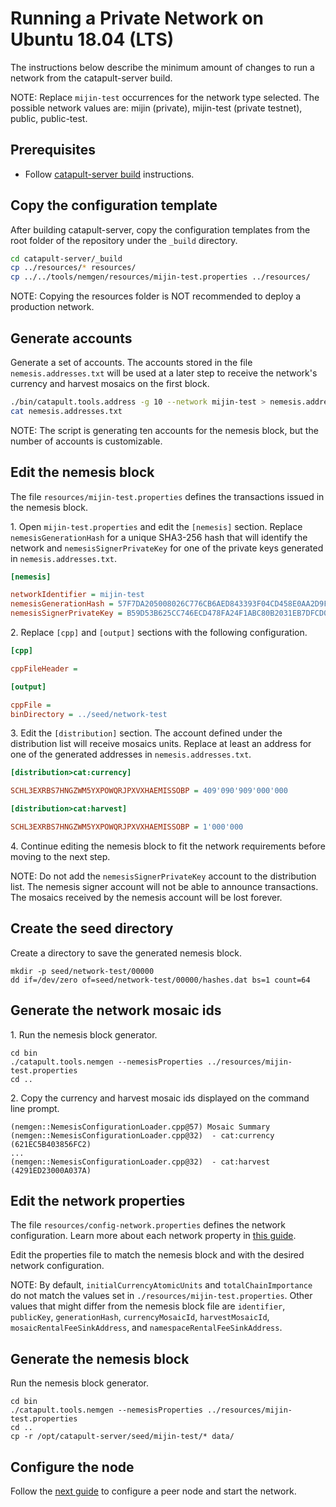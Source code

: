 # Running a Private Network on Ubuntu 18.04 (LTS)

The instructions below describe the minimum amount of changes to run a network from the catapult-server build.

NOTE: Replace ``mijin-test`` occurrences for the network type selected.
The possible network values are: mijin (private), mijin-test (private testnet), public, public-test.

## Prerequisites

* Follow [catapult-server build](BUILDING.md) instructions.

## Copy the configuration template

After building catapult-server, copy the configuration templates from the root folder of the repository under the ``_build`` directory.

```sh
cd catapult-server/_build
cp ../resources/* resources/
cp ../../tools/nemgen/resources/mijin-test.properties ../resources/
```

NOTE: Copying the resources folder is NOT recommended to deploy a production network.

## Generate accounts

Generate a set of accounts. The accounts stored in the file ``nemesis.addresses.txt`` will be used at a later step to receive the network's currency and harvest mosaics on the first block.

```sh
./bin/catapult.tools.address -g 10 --network mijin-test > nemesis.addresses.txt
cat nemesis.addresses.txt
```
NOTE: The script is generating ten accounts for the nemesis block, but the number of accounts is customizable.

## Edit the nemesis block

The file ``resources/mijin-test.properties`` defines the transactions issued in the nemesis block.

1\. Open ``mijin-test.properties`` and edit the ``[nemesis]`` section.
Replace ``nemesisGenerationHash`` for a unique SHA3-256 hash that will identify the network
and ``nemesisSignerPrivateKey`` for one of the private keys generated in ``nemesis.addresses.txt``.

```ini
[nemesis]

networkIdentifier = mijin-test
nemesisGenerationHash = 57F7DA205008026C776CB6AED843393F04CD458E0AA2D9F1D5F31A402072B2D6
nemesisSignerPrivateKey = B59D53B625CC746ECD478FA24F1ABC80B2031EB7DFCD009D5A74ADE615893175
```

2\. Replace ``[cpp]`` and ``[output]`` sections with the following configuration.

```ini
[cpp]

cppFileHeader =

[output]

cppFile =
binDirectory = ../seed/network-test
```

3\. Edit the ``[distribution]`` section.
The account defined under the distribution list will receive mosaics units.
Replace at least an address for one of the generated addresses in ``nemesis.addresses.txt``.

```ini
[distribution>cat:currency]

SCHL3EXRBS7HNGZWM5YXPOWQRJPXVXHAEMISSOBP = 409'090'909'000'000

[distribution>cat:harvest]

SCHL3EXRBS7HNGZWM5YXPOWQRJPXVXHAEMISSOBP = 1'000'000
```
4\. Continue editing the nemesis block to fit the network requirements before moving to the next step.

NOTE: Do not add the ``nemesisSignerPrivateKey`` account to the distribution list.
The nemesis signer account will not be able to announce transactions.
The mosaics received by the nemesis account will be lost forever.

## Create the seed directory

Create a directory to save the generated nemesis block.

```ssh
mkdir -p seed/network-test/00000
dd if=/dev/zero of=seed/network-test/00000/hashes.dat bs=1 count=64
```
## Generate the network mosaic ids

1\. Run the nemesis block generator.

```ssh
cd bin
./catapult.tools.nemgen --nemesisProperties ../resources/mijin-test.properties
cd ..
```

2\. Copy the currency and harvest mosaic ids displayed on the command line prompt.

```ssh
(nemgen::NemesisConfigurationLoader.cpp@57) Mosaic Summary
(nemgen::NemesisConfigurationLoader.cpp@32)  - cat:currency (621EC5B403856FC2)
...
(nemgen::NemesisConfigurationLoader.cpp@32)  - cat:harvest (4291ED23000A037A)
```

## Edit the network properties

The file ``resources/config-network.properties`` defines the network configuration.
Learn more about each network property in [this guide](https://nemtech.github.io/guides/network/configuring-network-properties.html#properties).

Edit the properties file to match the nemesis block and with the desired network configuration.

NOTE: By default, ``initialCurrencyAtomicUnits`` and ``totalChainImportance`` do not match the values set in ``./resources/mijin-test.properties``.
Other values that might differ from the nemesis block file are ``identifier``,  ``publicKey``, ``generationHash``, ``currencyMosaicId``, ``harvestMosaicId``, ``mosaicRentalFeeSinkAddress``, and ``namespaceRentalFeeSinkAddress``.

## Generate the nemesis block

Run the nemesis block generator.

```ssh
cd bin
./catapult.tools.nemgen --nemesisProperties ../resources/mijin-test.properties
cd ..
cp -r /opt/catapult-server/seed/mijin-test/* data/
```

## Configure the node

Follow the [next guide](RUNPEERLIN.md) to configure a peer node and start the network.
